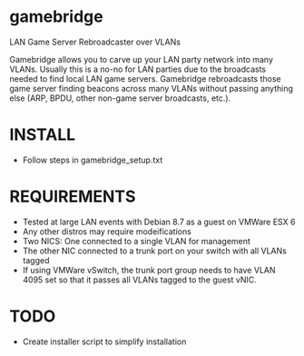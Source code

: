 # gamebridge
LAN Game Server Rebroadcaster over VLANs

Gamebridge allows you to carve up your LAN party network into many VLANs.  Usually this is a no-no for LAN parties due to the broadcasts needed to find local LAN game servers.  Gamebridge rebroadcasts those game server finding beacons across many VLANs without passing anything else (ARP, BPDU, other non-game server broadcasts, etc.).

# INSTALL
* Follow steps in gamebridge_setup.txt

# REQUIREMENTS
* Tested at large LAN events with Debian 8.7 as a guest on VMWare ESX 6
* Any other distros may require modeifications
* Two NICS: One connected to a single VLAN for management
* The other NIC connected to a trunk port on your switch with all VLANs tagged
* If using VMWare vSwitch, the trunk port group needs to have VLAN 4095 set so that it passes all VLANs tagged to the guest vNIC.

# TODO
* Create installer script to simplify installation
